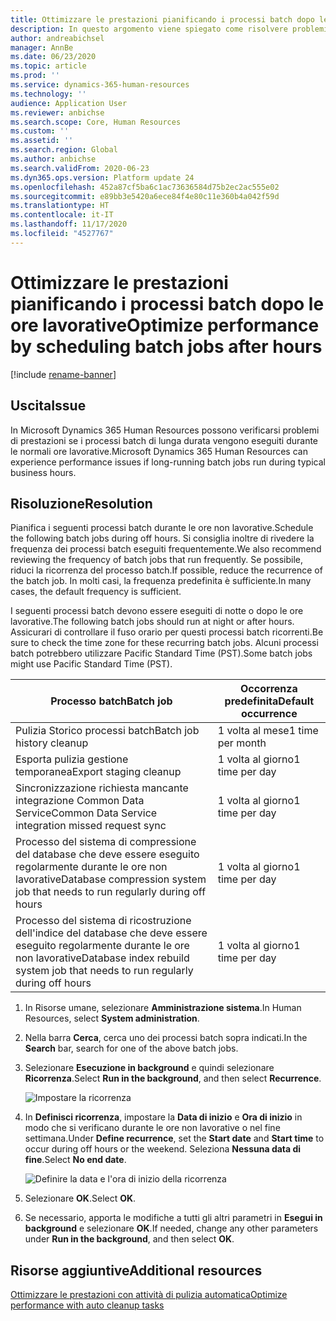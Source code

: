 ```yaml
---
title: Ottimizzare le prestazioni pianificando i processi batch dopo le ore lavorative
description: In questo argomento viene spiegato come risolvere problemi di prestazioni con Microsoft Dynamics 365 Human Resources pianificando i processi di lunga durata dopo le ore lavorative.
author: andreabichsel
manager: AnnBe
ms.date: 06/23/2020
ms.topic: article
ms.prod: ''
ms.service: dynamics-365-human-resources
ms.technology: ''
audience: Application User
ms.reviewer: anbichse
ms.search.scope: Core, Human Resources
ms.custom: ''
ms.assetid: ''
ms.search.region: Global
ms.author: anbichse
ms.search.validFrom: 2020-06-23
ms.dyn365.ops.version: Platform update 24
ms.openlocfilehash: 452a87cf5ba6c1ac73636584d75b2ec2ac555e02
ms.sourcegitcommit: e89bb3e5420a6ece84f4e80c11e360b4a042f59d
ms.translationtype: HT
ms.contentlocale: it-IT
ms.lasthandoff: 11/17/2020
ms.locfileid: "4527767"
---
```

# <a name="optimize-performance-by-scheduling-batch-jobs-after-hours"></a><span data-ttu-id="cbca8-103">Ottimizzare le prestazioni pianificando i processi batch dopo le ore lavorative</span><span class="sxs-lookup"><span data-stu-id="cbca8-103">Optimize performance by scheduling batch jobs after hours</span></span>

[!include [rename-banner](~/includes/cc-data-platform-banner.md)]

## <a name="issue"></a><span data-ttu-id="cbca8-104">Uscita</span><span class="sxs-lookup"><span data-stu-id="cbca8-104">Issue</span></span>

<span data-ttu-id="cbca8-105">In Microsoft Dynamics 365 Human Resources possono verificarsi problemi di prestazioni se i processi batch di lunga durata vengono eseguiti durante le normali ore lavorative.</span><span class="sxs-lookup"><span data-stu-id="cbca8-105">Microsoft Dynamics 365 Human Resources can experience performance issues if long-running batch jobs run during typical business hours.</span></span>

## <a name="resolution"></a><span data-ttu-id="cbca8-106">Risoluzione</span><span class="sxs-lookup"><span data-stu-id="cbca8-106">Resolution</span></span>

<span data-ttu-id="cbca8-107">Pianifica i seguenti processi batch durante le ore non lavorative.</span><span class="sxs-lookup"><span data-stu-id="cbca8-107">Schedule the following batch jobs during off hours.</span></span> <span data-ttu-id="cbca8-108">Si consiglia inoltre di rivedere la frequenza dei processi batch eseguiti frequentemente.</span><span class="sxs-lookup"><span data-stu-id="cbca8-108">We also recommend reviewing the frequency of batch jobs that run frequently.</span></span> <span data-ttu-id="cbca8-109">Se possibile, riduci la ricorrenza del processo batch.</span><span class="sxs-lookup"><span data-stu-id="cbca8-109">If possible, reduce the recurrence of the batch job.</span></span> <span data-ttu-id="cbca8-110">In molti casi, la frequenza predefinita è sufficiente.</span><span class="sxs-lookup"><span data-stu-id="cbca8-110">In many cases, the default frequency is sufficient.</span></span>

<span data-ttu-id="cbca8-111">I seguenti processi batch devono essere eseguiti di notte o dopo le ore lavorative.</span><span class="sxs-lookup"><span data-stu-id="cbca8-111">The following batch jobs should run at night or after hours.</span></span> <span data-ttu-id="cbca8-112">Assicurari di controllare il fuso orario per questi processi batch ricorrenti.</span><span class="sxs-lookup"><span data-stu-id="cbca8-112">Be sure to check the time zone for these recurring batch jobs.</span></span> <span data-ttu-id="cbca8-113">Alcuni processi batch potrebbero utilizzare Pacific Standard Time (PST).</span><span class="sxs-lookup"><span data-stu-id="cbca8-113">Some batch jobs might use Pacific Standard Time (PST).</span></span>

| <span data-ttu-id="cbca8-114">Processo batch</span><span class="sxs-lookup"><span data-stu-id="cbca8-114">Batch job</span></span> | <span data-ttu-id="cbca8-115">Occorrenza predefinita</span><span class="sxs-lookup"><span data-stu-id="cbca8-115">Default occurrence</span></span> |
| --- | --- |
| <span data-ttu-id="cbca8-116">Pulizia Storico processi batch</span><span class="sxs-lookup"><span data-stu-id="cbca8-116">Batch job history cleanup</span></span> | <span data-ttu-id="cbca8-117">1 volta al mese</span><span class="sxs-lookup"><span data-stu-id="cbca8-117">1 time per month</span></span> |
| <span data-ttu-id="cbca8-118">Esporta pulizia gestione temporanea</span><span class="sxs-lookup"><span data-stu-id="cbca8-118">Export staging cleanup</span></span> | <span data-ttu-id="cbca8-119">1 volta al giorno</span><span class="sxs-lookup"><span data-stu-id="cbca8-119">1 time per day</span></span> |
| <span data-ttu-id="cbca8-120">Sincronizzazione richiesta mancante integrazione Common Data Service</span><span class="sxs-lookup"><span data-stu-id="cbca8-120">Common Data Service integration missed request sync</span></span> | <span data-ttu-id="cbca8-121">1 volta al giorno</span><span class="sxs-lookup"><span data-stu-id="cbca8-121">1 time per day</span></span> |
| <span data-ttu-id="cbca8-122">Processo del sistema di compressione del database che deve essere eseguito regolarmente durante le ore non lavorative</span><span class="sxs-lookup"><span data-stu-id="cbca8-122">Database compression system job that needs to run regularly during off hours</span></span> | <span data-ttu-id="cbca8-123">1 volta al giorno</span><span class="sxs-lookup"><span data-stu-id="cbca8-123">1 time per day</span></span> |
| <span data-ttu-id="cbca8-124">Processo del sistema di ricostruzione dell'indice del database che deve essere eseguito regolarmente durante le ore non lavorative</span><span class="sxs-lookup"><span data-stu-id="cbca8-124">Database index rebuild system job that needs to run regularly during off hours</span></span> | <span data-ttu-id="cbca8-125">1 volta al giorno</span><span class="sxs-lookup"><span data-stu-id="cbca8-125">1 time per day</span></span> |

1. <span data-ttu-id="cbca8-126">In Risorse umane, selezionare **Amministrazione sistema**.</span><span class="sxs-lookup"><span data-stu-id="cbca8-126">In Human Resources, select **System administration**.</span></span>

2. <span data-ttu-id="cbca8-127">Nella barra **Cerca**, cerca uno dei processi batch sopra indicati.</span><span class="sxs-lookup"><span data-stu-id="cbca8-127">In the **Search** bar, search for one of the above batch jobs.</span></span>

3. <span data-ttu-id="cbca8-128">Selezionare **Esecuzione in background** e quindi selezionare **Ricorrenza**.</span><span class="sxs-lookup"><span data-stu-id="cbca8-128">Select **Run in the background**, and then select **Recurrence**.</span></span>

   ![Impostare la ricorrenza](media/talent-batch-history-cleanup-recurrence.png)

4. <span data-ttu-id="cbca8-130">In **Definisci ricorrenza**, impostare la **Data di inizio** e **Ora di inizio** in modo che si verificano durante le ore non lavorative o nel fine settimana.</span><span class="sxs-lookup"><span data-stu-id="cbca8-130">Under **Define recurrence**, set the **Start date** and **Start time** to occur during off hours or the weekend.</span></span> <span data-ttu-id="cbca8-131">Seleziona **Nessuna data di fine**.</span><span class="sxs-lookup"><span data-stu-id="cbca8-131">Select **No end date**.</span></span> 

   ![Definire la data e l'ora di inizio della ricorrenza](media/talent-batch-history-cleanup-define-recurrence.png)

5. <span data-ttu-id="cbca8-133">Selezionare **OK**.</span><span class="sxs-lookup"><span data-stu-id="cbca8-133">Select **OK**.</span></span>

6. <span data-ttu-id="cbca8-134">Se necessario, apporta le modifiche a tutti gli altri parametri in **Esegui in background** e selezionare **OK**.</span><span class="sxs-lookup"><span data-stu-id="cbca8-134">If needed, change any other parameters under **Run in the background**, and then select **OK**.</span></span>

## <a name="additional-resources"></a><span data-ttu-id="cbca8-135">Risorse aggiuntive</span><span class="sxs-lookup"><span data-stu-id="cbca8-135">Additional resources</span></span>

[<span data-ttu-id="cbca8-136">Ottimizzare le prestazioni con attività di pulizia automatica</span><span class="sxs-lookup"><span data-stu-id="cbca8-136">Optimize performance with auto cleanup tasks</span></span>](hr-admin-troubleshooting-batch-history.md)
